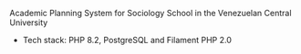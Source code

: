 Academic Planning System for Sociology School in the Venezuelan Central University

- Tech stack: PHP 8.2, PostgreSQL and Filament PHP 2.0
